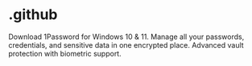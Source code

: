 # .github
Download 1Password for Windows 10 &amp; 11. Manage all your passwords, credentials, and sensitive data in one encrypted place. Advanced vault protection with biometric support.
